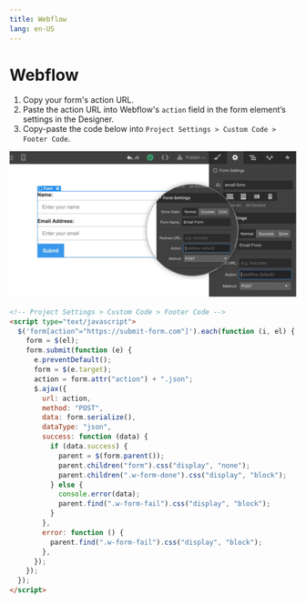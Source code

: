 ```yaml
---
title: Webflow
lang: en-US
---
```


# Webflow

1. Copy your form's action URL.
2. Paste the action URL into Webflow's `action` field in the form element’s settings in the Designer.
3. Copy-paste the code below into `Project Settings > Custom Code > Footer Code`.

![Webflow action](../.vuepress/public/webflow-action.jpeg)

```html
<!-- Project Settings > Custom Code > Footer Code -->
<script type="text/javascript">
  $('form[action^="https://submit-form.com"]').each(function (i, el) {
    form = $(el);
    form.submit(function (e) {
      e.preventDefault();
      form = $(e.target);
      action = form.attr("action") + ".json";
      $.ajax({
        url: action,
        method: "POST",
        data: form.serialize(),
        dataType: "json",
        success: function (data) {
          if (data.success) {
            parent = $(form.parent());
            parent.children("form").css("display", "none");
            parent.children(".w-form-done").css("display", "block");
          } else {
            console.error(data);
            parent.find(".w-form-fail").css("display", "block");
          }
        },
        error: function () {
          parent.find(".w-form-fail").css("display", "block");
        },
      });
    });
  });
</script>
```
